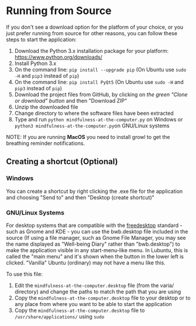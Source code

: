 
# Running from Source

If you don't see a download option for the platform of your choice, or you just prefer running from source for other reasons, you can follow these steps to start the application:

1. Download the Python 3.x installation package for your platform: https://www.python.org/downloads/
2. Install Python 3.x
3. On the command line: `pip install --upgrade pip` (On Ubuntu use `sudo -H` and `pip3` instead of `pip`)
4. On the command line: `pip install PyQt5` (On Ubuntu use `sudo -H` and `pip3` instead of `pip`)
5. Download the project files from GitHub, by clicking on *the green "Clone or download" button* and then "Download ZIP"
6. Unzip the downloaded file
7. Change directory to where the software files have been extracted
8. Type and run `python mindfulness-at-the-computer.py` on Windows or `python3 mindfulness-at-the-computer.py`on GNU/Linux systems

NOTE:
If you are running **MacOS** you need to install growl to get the breathing reminder notifications.

## Creating a shortcut (Optional)

### Windows

You can create a shortcut by right clicking the .exe file for the application and choosing "Send to" and then "Desktop (create shortcut)"

### GNU/Linux Systems

For desktop systems that are compatible with the [freedesktop](https://www.freedesktop.org/) standard - such as Gnome and KDE - you can use the bwb.desktop file included in the source (If using a file manager, such as Gnome File Manager, you may see the name displayed as "Well-being Diary" rather than "bwb.desktop") to make the application visible in any start-menu-like menu. In Lubuntu, this is called the "main menu" and it's shown when the button in the lower left is clicked. "Vanilla" Ubuntu (ordinary) may not have a menu like this.

To use this file:

1. Edit the `mindfulness-at-the-computer.desktop` file (from the varia/ directory) and change the paths to match the path that you are using
2. Copy the `mindfulness-at-the-computer.desktop` file to your desktop or to any place from where you want to be able to start the application
3. Copy the `mindfulness-at-the-computer.desktop` file to `/usr/share/applications/` using `sudo`
